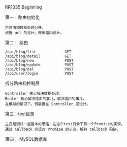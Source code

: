 RR1335 Beginning

第一：路由初始化

    将路由和数据处理分开。
    根据 url 的设计，做出路由设计。

第二： 路由

    /api/blog/list             GET    
    /api/blog/detail           GET
    /api/blog/new              POST 
    /api/blog/update           POST
    /api/blog/del              POST
    /api/user/login            POST









拆分路由和控制层

    Controller 核心解决数据处理。
    Router 核心解决路由的事儿，解决路由的事儿。
    在模拟的情况下，假数据在 Controller 层设计。


第三：test目录

    主要是测试一些基本的思路，在这个test目录下有一个Promise的实现。
    通过 Callback 实现的 Promise 的示意，解释 callback 陷阱。


第四： MySQL数据库


